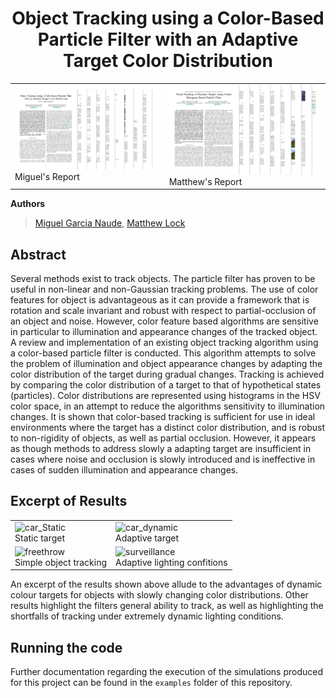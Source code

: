 <h1 align="center">Object Tracking using a Color-Based Particle Filter with an Adaptive Target Color Distribution</h1>

|   |   |
|---|---|
| [<img src="/images/miguel_report.png" width="100%">](https://www.overleaf.com/read/qbrvkbphsbhq) <br> Miguel's Report| [<img src="/images/matthew_report.png" width="100%">](https://www.overleaf.com/read/ydqcxkjznwsd) <br> Matthew's Report |

**Authors** 
> [Miguel Garcia Naude](https://github.com/migsdigs), [Matthew Lock](https://github.com/matthew-william-lock)

## Abstract

Several methods exist to track objects. The particle filter has proven to be useful in non-linear and non-Gaussian tracking problems. The use of color features for object is advantageous as it can provide a framework that is rotation and scale invariant and robust with respect to partial-occlusion of an object and noise. However, color feature based algorithms are sensitive in particular to illumination and appearance changes of the tracked object.  A review and implementation of an existing object tracking algorithm using a color-based particle filter is conducted. This algorithm attempts to solve the problem of illumination and object appearance changes by adapting the color distribution of the target during gradual changes. Tracking is achieved by comparing the color distribution of a target to that of hypothetical states (particles). Color distributions are represented using histograms in the HSV color space, in an attempt to reduce the algorithms sensitivity to illumination changes. It is shown that color-based tracking is sufficient for use in ideal environments where the target has a distinct color distribution, and is robust to non-rigidity of objects, as well as partial occlusion. However, it appears as though methods to address slowly a adapting target are insufficient in cases where noise and occlusion is slowly introduced and is ineffective in cases of sudden illumination and appearance changes.

## Excerpt of Results

|   |   |
|---|---|
| ![car_Static](/simulation_results/gifs/car_static.gif) <br> Static target|  ![car_dynamic](/simulation_results/gifs/car_dynamic.gif) <br> Adaptive target |
|![freethrow](/simulation_results/gifs/freethrow.gif) <br> Simple object tracking|  ![surveillance](/simulation_results/gifs/surveillance.gif) <br> Adaptive lighting confitions|

An excerpt of the results shown above allude to the advantages of dynamic colour targets for objects with slowly changing color distributions. Other results highlight the filters general ability to track, as well as highlighting the shortfalls of tracking under extremely dynamic lighting conditions.

## Running the code

Further documentation regarding the execution of the simulations produced for this project can be found in the ```examples``` folder of this repository.
